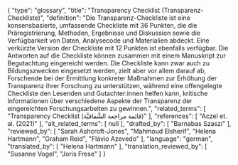 {
    "type": "glossary",
    "title": "Transparency Checklist (Transparenz-Checkliste)",
    "definition": "Die Transparenz-Checkliste ist eine konsensbasierte, umfassende Checkliste mit 36 Punkten, die die Präregistrierung, Methoden, Ergebnisse und Diskussion sowie die Verfügbarkeit von Daten, Analysecode und Materialien abdeckt. Eine verkürzte Version der Checkliste mit 12 Punkten ist ebenfalls verfügbar. Die Antworten auf die Checkliste können zusammen mit einem Manuskript zur Begutachtung eingereicht werden. Die Checkliste kann zwar auch zu Bildungszwecken eingesetzt werden, zielt aber vor allem darauf ab, Forschende bei der Ermittlung konkreter Maßnahmen zur Erhöhung der Transparenz ihrer Forschung zu unterstützen, während eine offengelegte Checkliste den Lesenden und Gutachter:innen helfen kann, kritische Informationen über verschiedene Aspekte der Transparenz der eingereichten Forschungsarbeiten zu gewinnen.",
    "related_terms": [
        "Transparency Checklist (قائمة مراجعة الشَّفافيَّة)"
    ],
    "references": [
        "Aczel et. al. (2021)"
    ],
    "alt_related_terms": [
        null
    ],
    "drafted_by": [
        "Barnabas Szaszi"
    ],
    "reviewed_by": [
        "Sarah Ashcroft-Jones",
        "Mahmoud Elsherif",
        "Helena Hartmann",
        "Graham Reid",
        "Flávio Azevedo"
    ],
    "language": "german",
    "translated_by": [
        "Helena Hartmann"
    ],
    "translation_reviewed_by": [
        "Susanne Vogel",
        "Joris Frese"
    ]
}